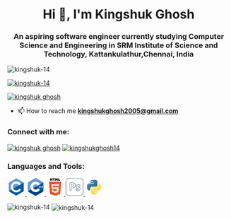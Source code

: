 <h1 align="center">Hi 👋, I'm Kingshuk Ghosh</h1>
<h3 align="center">An aspiring software engineer currently studying Computer Science and Engineering in SRM Institute of Science and Technology, Kattankulathur,Chennai, India</h3>

<p align="left"> <img src="https://komarev.com/ghpvc/?username=kingshuk-14&label=Profile%20views&color=0e75b6&style=flat" alt="kingshuk-14" /> </p>

<p align="left"> <a href="https://github.com/ryo-ma/github-profile-trophy"><img src="https://github-profile-trophy.vercel.app/?username=kingshuk-14" alt="kingshuk-14" /></a> </p>

<p align="left"> <a href="https://twitter.com/kingshuk ghosh" target="blank"><img src="https://img.shields.io/twitter/follow/kingshuk ghosh?logo=twitter&style=for-the-badge" alt="kingshuk ghosh" /></a> </p>

- 📫 How to reach me **kingshukghosh2005@gmail.com**

<h3 align="left">Connect with me:</h3>
<p align="left">
<a href="https://twitter.com/kingshuk ghosh" target="blank"><img align="center" src="https://raw.githubusercontent.com/rahuldkjain/github-profile-readme-generator/master/src/images/icons/Social/twitter.svg" alt="kingshuk ghosh" height="30" width="40" /></a>
<a href="https://instagram.com/kingshukghosh14" target="blank"><img align="center" src="https://raw.githubusercontent.com/rahuldkjain/github-profile-readme-generator/master/src/images/icons/Social/instagram.svg" alt="kingshukghosh14" height="30" width="40" /></a>
</p>

<h3 align="left">Languages and Tools:</h3>
<p align="left"> <a href="https://www.cprogramming.com/" target="_blank" rel="noreferrer"> <img src="https://raw.githubusercontent.com/devicons/devicon/master/icons/c/c-original.svg" alt="c" width="40" height="40"/> </a> <a href="https://www.w3schools.com/cpp/" target="_blank" rel="noreferrer"> <img src="https://raw.githubusercontent.com/devicons/devicon/master/icons/cplusplus/cplusplus-original.svg" alt="cplusplus" width="40" height="40"/> </a> <a href="https://www.w3.org/html/" target="_blank" rel="noreferrer"> <img src="https://raw.githubusercontent.com/devicons/devicon/master/icons/html5/html5-original-wordmark.svg" alt="html5" width="40" height="40"/> </a> <a href="https://www.photoshop.com/en" target="_blank" rel="noreferrer"> <img src="https://raw.githubusercontent.com/devicons/devicon/master/icons/photoshop/photoshop-line.svg" alt="photoshop" width="40" height="40"/> </a> <a href="https://www.python.org" target="_blank" rel="noreferrer"> <img src="https://raw.githubusercontent.com/devicons/devicon/master/icons/python/python-original.svg" alt="python" width="40" height="40"/> </a> </p>

<p><img align="left" src="https://github-readme-stats.vercel.app/api/top-langs?username=kingshuk-14&show_icons=true&locale=en&layout=compact" alt="kingshuk-14" /></p>

<p>&nbsp;<img align="center" src="https://github-readme-stats.vercel.app/api?username=kingshuk-14&show_icons=true&locale=en" alt="kingshuk-14" /></p>
